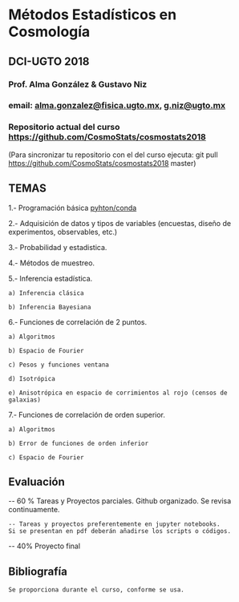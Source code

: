 # Métodos Estadísticos en Cosmología 
## DCI-UGTO 2018

### Prof. Alma González & Gustavo Niz
### email: alma.gonzalez@fisica.ugto.mx, g.niz@ugto.mx 
### Repositorio actual del curso https://github.com/CosmoStats/cosmostats2018

(Para sincronizar tu repositorio con el del curso ejecuta:
git pull https://github.com/CosmoStats/cosmostats2018 master)

## TEMAS

1.- Programación básica [pyhton/conda](https://github.com/cosmostatschool/MACSS2017/blob/master/prerequisites/install_miniconda.md)

2.- Adquisición de datos y tipos de variables (encuestas, diseño de experimentos, observables, etc.)

3.- Probabilidad y estadistica. 

4.- Métodos de muestreo.

5.- Inferencia estadística.

    a) Inferencia clásica

    b) Inferencia Bayesiana

6.- Funciones de correlación de 2 puntos. 

    a) Algoritmos
    
    b) Espacio de Fourier
    
    c) Pesos y funciones ventana
    
    d) Isotrópica 
    
    e) Anisotrópica en espacio de corrimientos al rojo (censos de galaxias)
    

7.- Funciones de correlación de orden superior. 

    a) Algoritmos

    b) Error de funciones de orden inferior
    
    c) Espacio de Fourier


## Evaluación

-- 60 %  Tareas y Proyectos parciales. Github organizado. Se revisa continuamente.

    -- Tareas y proyectos preferentemente en jupyter notebooks. 
    Si se presentan en pdf deberán añadirse los scripts o códigos. 

-- 40% Proyecto final 

## Bibliografía

    Se proporciona durante el curso, conforme se usa. 
